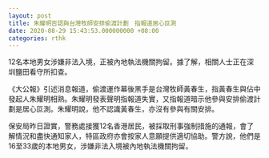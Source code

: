 ```yaml
---
layout: post
title: 朱耀明否認與台灣牧師安排偷渡計劃　指報道居心叵測
date: 2020-08-29 15:43:53.000000000 +08:00
categories: rthk
---
```


12名本地男女涉嫌非法入境，正被內地執法機關拘留。據了解，相關人士正在深圳鹽田看守所扣查。

《大公報》引述消息報道，偷渡運作幕後黑手是台灣牧師黃春生，指黃春生與佔中發起人朱耀明相熟。朱耀明發表聲明指報道失實，又指報道暗示他參與安排偷渡計劃是居心叵測。朱耀明說，他不認識黃春生，亦沒有參與有關安排。

保安局昨日證實，警務處接獲12名香港居民，被採取刑事強制措施的通報，會了解情況和盡快通知家人，特區政府亦會按家人意願提供適切協助。警方說，他們是16至33歲的本地男女，涉嫌非法入境被內地執法機關拘留。
